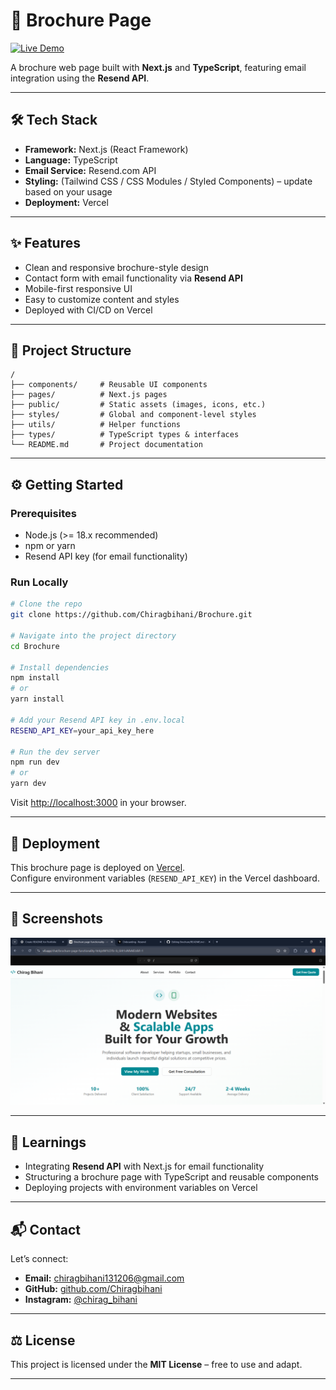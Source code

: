 # 📄 Brochure Page

[![Live Demo](https://img.shields.io/badge/View-Live%20Demo-blue)](https://chirag-bihani.vercel.app)

A brochure web page built with **Next.js** and **TypeScript**, featuring email integration using the **Resend API**.  

---

## 🛠 Tech Stack

- **Framework:** Next.js (React Framework)  
- **Language:** TypeScript  
- **Email Service:** Resend.com API  
- **Styling:** (Tailwind CSS / CSS Modules / Styled Components) – update based on your usage  
- **Deployment:** Vercel  

---

## ✨ Features

- Clean and responsive brochure-style design  
- Contact form with email functionality via **Resend API**  
- Mobile-first responsive UI  
- Easy to customize content and styles  
- Deployed with CI/CD on Vercel  

---

## 📂 Project Structure

```
/
├── components/     # Reusable UI components
├── pages/          # Next.js pages
├── public/         # Static assets (images, icons, etc.)
├── styles/         # Global and component-level styles
├── utils/          # Helper functions
├── types/          # TypeScript types & interfaces
└── README.md       # Project documentation
```

---

## ⚙️ Getting Started

### Prerequisites
- Node.js (>= 18.x recommended)  
- npm or yarn  
- Resend API key (for email functionality)  

### Run Locally

```bash
# Clone the repo
git clone https://github.com/Chiragbihani/Brochure.git

# Navigate into the project directory
cd Brochure

# Install dependencies
npm install
# or
yarn install

# Add your Resend API key in .env.local
RESEND_API_KEY=your_api_key_here

# Run the dev server
npm run dev
# or
yarn dev
```

Visit [http://localhost:3000](http://localhost:3000) in your browser.

---

## 🚀 Deployment

This brochure page is deployed on [Vercel](https://vercel.com/).  
Configure environment variables (`RESEND_API_KEY`) in the Vercel dashboard.  

---

## 📸 Screenshots

![Screenshot](public/Landing_Page)


---

## 🧠 Learnings

- Integrating **Resend API** with Next.js for email functionality  
- Structuring a brochure page with TypeScript and reusable components  
- Deploying projects with environment variables on Vercel  

---

## 📬 Contact

Let’s connect:  

- **Email:** chiragbihani131206@gmail.com  
- **GitHub:** [github.com/Chiragbihani](https://github.com/Chiragbihani)  
- **Instagram:** [@chirag_bihani](https://instagram.com/chirag_bihani)  

---

## ⚖️ License

This project is licensed under the **MIT License** – free to use and adapt.

---
